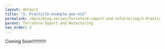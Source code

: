```yaml
---
layout: default
title: "3. Practicle-example-aws-ec2"
permalink: /docs/blog-series/Terraform-import-and-refactoring/3-Practicle-example-aws-ec2/
parent: Terraform Import and Refactoring
nav_order: 3
---
```

Coming Soon!!!!!!!!!!!
